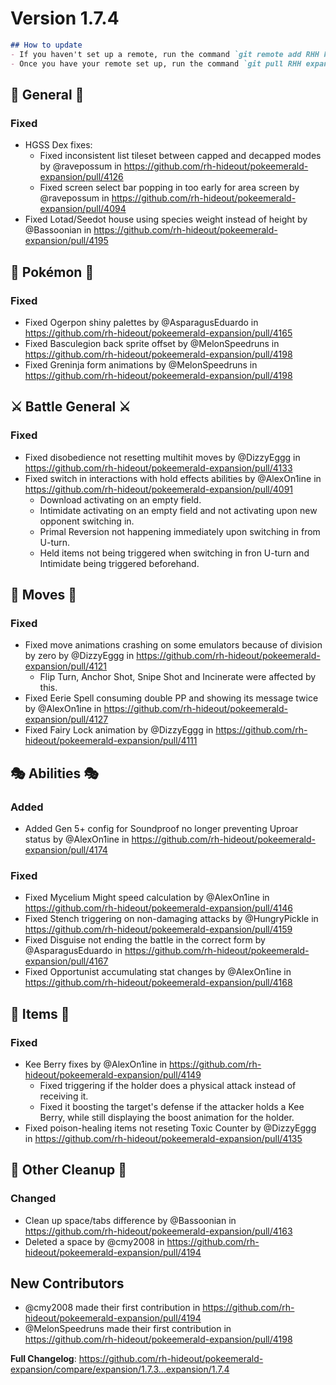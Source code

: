 # Version 1.7.4

```md
## How to update
- If you haven't set up a remote, run the command `git remote add RHH https://github.com/rh-hideout/pokeemerald-expansion`.
- Once you have your remote set up, run the command `git pull RHH expansion/1.Y.Z`.
```

## 🧬 General 🧬
### Fixed
* HGSS Dex fixes:
    * Fixed inconsistent list tileset between capped and decapped modes by @ravepossum in https://github.com/rh-hideout/pokeemerald-expansion/pull/4126
    * Fixed screen select bar popping in too early for area screen by @ravepossum in https://github.com/rh-hideout/pokeemerald-expansion/pull/4094
* Fixed Lotad/Seedot house using species weight instead of height by @Bassoonian in https://github.com/rh-hideout/pokeemerald-expansion/pull/4195

## 🐉 Pokémon 🐉
### Fixed
* Fixed Ogerpon shiny palettes by @AsparagusEduardo in https://github.com/rh-hideout/pokeemerald-expansion/pull/4165
* Fixed Basculegion back sprite offset by @MelonSpeedruns in https://github.com/rh-hideout/pokeemerald-expansion/pull/4198
* Fixed Greninja form animations by @MelonSpeedruns in https://github.com/rh-hideout/pokeemerald-expansion/pull/4198

## ⚔️ Battle General ⚔️ ##
### Fixed
* Fixed disobedience not resetting multihit moves by @DizzyEggg in https://github.com/rh-hideout/pokeemerald-expansion/pull/4133
* Fixed switch in interactions with hold effects abilities by @AlexOn1ine in https://github.com/rh-hideout/pokeemerald-expansion/pull/4091
    * Download activating on an empty field.
    * Intimidate activating on an empty field and not activating upon new opponent switching in.
    * Primal Reversion not happening immediately upon switching in from U-turn.
    * Held items not being triggered when switching in fron U-turn and Intimidate being triggered beforehand.

## 🤹 Moves 🤹
### Fixed
* Fixed move animations crashing on some emulators because of division by zero by @DizzyEggg in https://github.com/rh-hideout/pokeemerald-expansion/pull/4121
    * Flip Turn, Anchor Shot, Snipe Shot and Incinerate were affected by this.
* Fixed Eerie Spell consuming double PP and showing its message twice by @AlexOn1ine in https://github.com/rh-hideout/pokeemerald-expansion/pull/4127
* Fixed Fairy Lock animation by @DizzyEggg in https://github.com/rh-hideout/pokeemerald-expansion/pull/4111

## 🎭 Abilities 🎭
### Added
* Added Gen 5+ config for Soundproof no longer preventing Uproar status by @AlexOn1ine in https://github.com/rh-hideout/pokeemerald-expansion/pull/4174
### Fixed
* Fixed Mycelium Might speed calculation by @AlexOn1ine in https://github.com/rh-hideout/pokeemerald-expansion/pull/4146
* Fixed Stench triggering on non-damaging attacks by @HungryPickle in https://github.com/rh-hideout/pokeemerald-expansion/pull/4159
* Fixed Disguise not ending the battle in the correct form by @AsparagusEduardo in https://github.com/rh-hideout/pokeemerald-expansion/pull/4167
* Fixed Opportunist accumulating stat changes by @AlexOn1ine in https://github.com/rh-hideout/pokeemerald-expansion/pull/4168

## 🧶 Items 🧶
### Fixed
* Kee Berry fixes by @AlexOn1ine in https://github.com/rh-hideout/pokeemerald-expansion/pull/4149
    * Fixed triggering if the holder does a physical attack instead of receiving it.
    * Fixed it boosting the target's defense if the attacker holds a Kee Berry, while still displaying the boost animation for the holder.
* Fixed poison-healing items not reseting Toxic Counter by @DizzyEggg in https://github.com/rh-hideout/pokeemerald-expansion/pull/4135

## 🧹 Other Cleanup 🧹
### Changed
* Clean up space/tabs difference by @Bassoonian in https://github.com/rh-hideout/pokeemerald-expansion/pull/4163
* Deleted a space by @cmy2008 in https://github.com/rh-hideout/pokeemerald-expansion/pull/4194

## New Contributors
* @cmy2008 made their first contribution in https://github.com/rh-hideout/pokeemerald-expansion/pull/4194
* @MelonSpeedruns made their first contribution in https://github.com/rh-hideout/pokeemerald-expansion/pull/4198

**Full Changelog**: https://github.com/rh-hideout/pokeemerald-expansion/compare/expansion/1.7.3...expansion/1.7.4

<!--Last PR: 4198-->